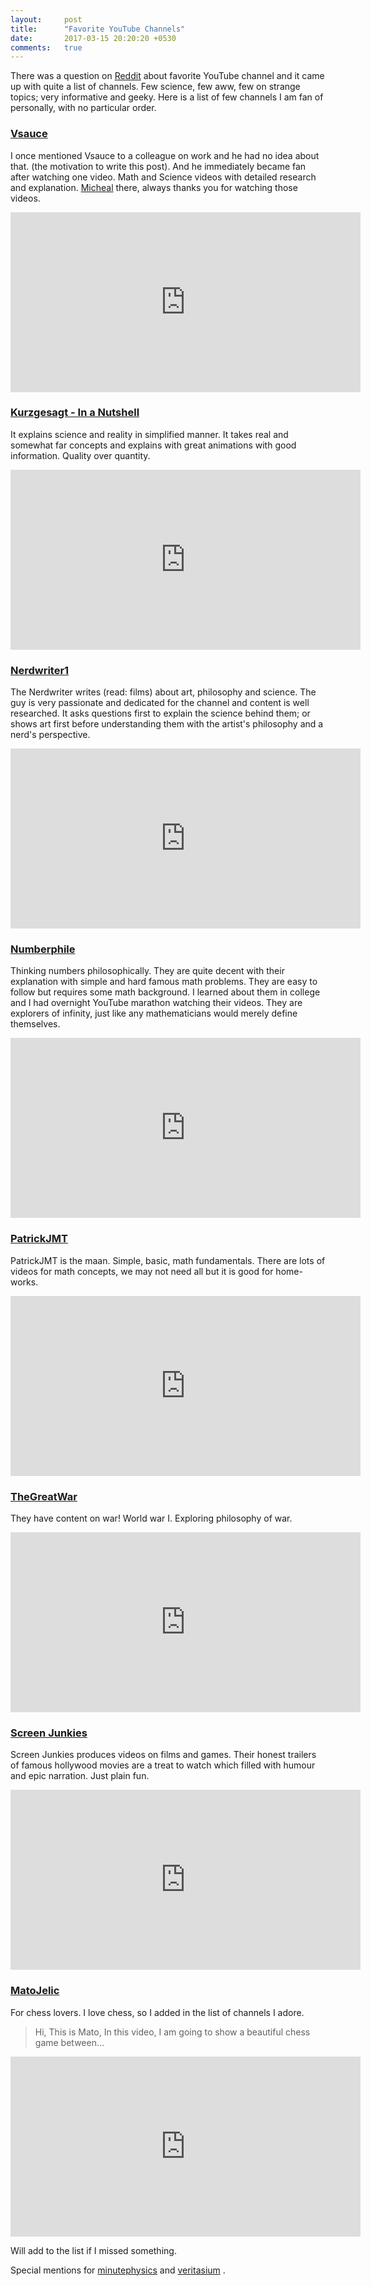 ```yaml
---
layout:     post
title:      "Favorite YouTube Channels"
date:       2017-03-15 20:20:20 +0530
comments:   true
---
```


There was a question on [Reddit](https://www.reddit.com/r/AskReddit/comments/3jgqjl/what_is_your_favourite_educationalinformative/) about favorite YouTube channel and it came up with quite a list of channels. Few science, few aww, few on strange topics; very informative and geeky. Here is a list of few channels I am fan of personally, with no particular order.

### [Vsauce](https://www.youtube.com/user/Vsauce)
I once mentioned Vsauce to a colleague on work and he had no idea about that. (the motivation to write this post). And he immediately became fan after watching one video.
Math and Science videos with detailed research and explanation. [Micheal](https://en.wikipedia.org/wiki/Michael_Stevens_(educator)) there, always thanks you for watching those videos.

  <iframe width="560" height="288" src="https://www.youtube.com/embed/o268qbb_0BM" frameborder="0" allowfullscreen></iframe>

### [Kurzgesagt - In a Nutshell](https://www.youtube.com/user/Kurzgesagt)
It explains science and reality in simplified manner. It takes real and somewhat far concepts and explains with great animations with good information. Quality over quantity.

  <iframe width="560" height="288" src="https://www.youtube.com/embed/QOCaacO8wus" frameborder="0" allowfullscreen></iframe>

### [Nerdwriter1](https://www.youtube.com/user/Nerdwriter1)
The Nerdwriter writes (read: films) about art, philosophy and science. The guy is very passionate and dedicated for the channel and content is well researched. It asks questions first to explain the science behind them; or shows art first before understanding them with the artist's philosophy and a nerd's perspective.

  <iframe width="560" height="288" src="https://www.youtube.com/embed/d46Azg3Pm4c" frameborder="0" allowfullscreen></iframe>

### [Numberphile](https://www.youtube.com/channel/UCoxcjq-8xIDTYp3uz647V5A)
Thinking numbers philosophically. They are quite decent with their explanation with simple and hard famous math problems. They are easy to follow but requires some math background. I learned about them in college and I had overnight YouTube marathon watching their videos. They are explorers of infinity, just like any mathematicians would merely define themselves.

  <iframe width="560" height="288" src="https://www.youtube.com/embed/elvOZm0d4H0" frameborder="0" allowfullscreen></iframe>

### [PatrickJMT](https://www.youtube.com/channel/UCFe6jenM1Bc54qtBsIJGRZQ)
PatrickJMT is the maan. Simple, basic, math fundamentals. There are lots of videos for math concepts, we may not need all but it is good for home-works.

  <iframe width="560" height="288" src="https://www.youtube.com/embed/HYSI-AHUqRM" frameborder="0" allowfullscreen></iframe>

### [TheGreatWar](https://www.youtube.com/user/TheGreatWar)
They have content on war! World war I. Exploring philosophy of war.

 <iframe width="560" height="288" src="https://www.youtube.com/embed/3LOaNzQbi00" frameborder="0" allowfullscreen></iframe>

### [Screen Junkies](https://www.youtube.com/user/screenjunkies)
Screen Junkies produces videos on films and games. Their honest trailers of famous hollywood movies are a treat to watch which filled with humour and epic narration. Just plain fun.

 <iframe width="560" height="288" src="https://www.youtube.com/embed/kL1aqfnIr2Y" frameborder="0" allowfullscreen></iframe>

### [MatoJelic](https://www.youtube.com/user/MatoJelic)
For chess lovers. I love chess, so I added in the list of channels I adore.
> Hi, This is Mato, In this video, I am going to show a beautiful chess game between...

 <iframe width="560" height="288" src="https://www.youtube.com/embed/eO18mO81BMU" frameborder="0" allowfullscreen></iframe>

Will add to the list if I missed something.


Special mentions for [minutephysics](https://www.youtube.com/user/minutephysics) and [veritasium](https://www.youtube.com/user/1veritasium) .
